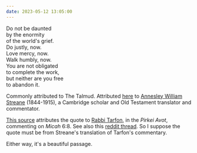 ```yaml
---
date: 2023-05-12 13:05:00
---
```


Do not be daunted <br>
by the enormity<br>
of the world's grief. <br>
Do justly, now. <br>
Love mercy, now. <br>
Walk humbly, now. <br>
You are not obligated <br>
to complete the work, <br>
but neither are you free <br>
to abandon it. <br>


Commonly attributed to The Talmud. Attributed [here](https://www.goodreads.com/author/quotes/3256117.Annesley_William_Streane) to [Annesley William Streane](https://4enoch.org/wiki5/index.php/Annesley_William_Streane_(1844-1915),_scholar) (1844-1915), a Cambridge scholar and Old Testament translator and commentator.

[This source](https://reformjudaism.org/beliefs-practices/spirituality/3-jewish-reminders-when-world-seems-overwhelming) attributes the quote to [Rabbi Tarfon](https://en.wikipedia.org/wiki/Rabbi_Tarfon), in the *Pirkei Avot*, commenting on *Micah* 6:8. See also this [reddit thread](https://www.reddit.com/r/Judaism/comments/2d1w2k/quote_from_the_talmud_do_you_know_where/). So I suppose the quote must be from Streane's translation of Tarfon's commentary.

Either way, it's a beautiful passage.
